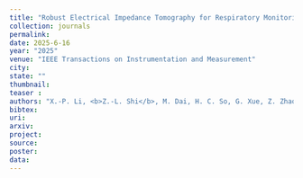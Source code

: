 ```yaml
---
title: "Robust Electrical Impedance Tomography for Respiratory Monitoring"
collection: journals
permalink: 
date: 2025-6-16
year: "2025"
venue: "IEEE Transactions on Instrumentation and Measurement"
city: 
state: ""
thumbnail: 
teaser : 
authors: "X.-P. Li, <b>Z.-L. Shi</b>, M. Dai, H. C. So, G. Xue, Z. Zhao, and L. Yang"
bibtex: 
uri: 
arxiv: 
project: 
source: 
poster: 
data:
---
```


